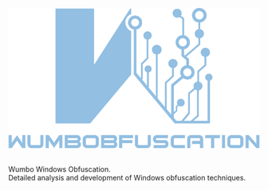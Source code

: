 ![Logo](https://raw.githubusercontent.com/Wumbobfuscation/Wumbobfuscation/main/Wumbobfuscation.png)

<br />
Wumbo Windows Obfuscation.
<br />
Detailed analysis and development of Windows obfuscation techniques.
